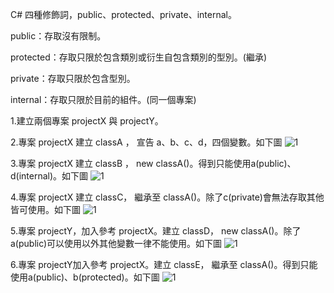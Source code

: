 C# 四種修飾詞，public、protected、private、internal。

public：存取沒有限制。

protected：存取只限於包含類別或衍生自包含類別的型別。(繼承)

private：存取只限於包含型別。

internal：存取只限於目前的組件。(同一個專案)

1.建立兩個專案 projectX 與 projectY。

2.專案 projectX 建立 classA ， 宣告 a、b、c、d，四個變數。如下圖
![1](../../master/images/ip1.jpg)

3.專案 projectX 建立 classB ， new classA()。得到只能使用a(public)、d(internal)。如下圖
![1](../master/images/ip2.jpg)

4.專案 projectX 建立 classC， 繼承至 classA()。除了c(private)會無法存取其他皆可使用。如下圖
![1](../master/images/ip3.jpg)

5.專案 projectY，加入參考 projectX。建立 classD， new classA()。除了a(public)可以使用以外其他變數一律不能使用。如下圖
![1](../master/images/ip4.jpg)

6.專案 projectY加入參考 projectX。建立 classE， 繼承至 classA()。得到只能使用a(public)、b(protected)。如下圖
![1](../master/images/ip5.jpg)
